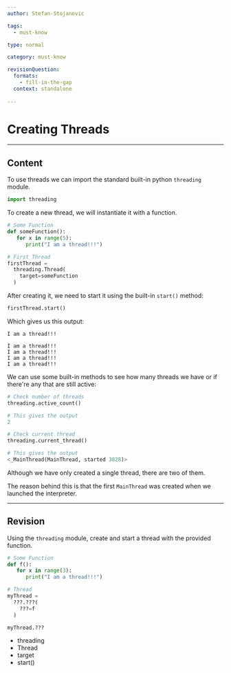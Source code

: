 ```yaml
---
author: Stefan-Stojanovic

tags:
  - must-know

type: normal

category: must-know

revisionQuestion:
  formats:
    - fill-in-the-gap
  context: standalone
  
---
```


# Creating Threads

---

## Content

To use threads we can import the standard built-in python `threading` module.

```python
import threading
```

To create a new thread, we will instantiate it with a function.

```python
# Some Function
def someFunction():
   for x in range(5):
      print("I am a thread!!!")

# First Thread
firstThread = 
  threading.Thread(
    target=someFunction
  )
```

After creating it, we need to start it using the built-in `start()` method:
```python
firstThread.start()
```

Which gives us this output:
```plain-text
I am a thread!!!

I am a thread!!!
I am a thread!!!
I am a thread!!!
I am a thread!!!
```

We can use some built-in methods to see how many threads we have or if there're any that are still active:

```python
# Check number of threads
threading.active_count()

# This gives the output
2
```

```python
# Check current thread
threading.current_thread()

# This gives the output
<_MainThread(MainThread, started 3828)>
```

Although we have only created a single thread, there are two of them.

The reason behind this is that the first `MainThread` was created when we launched the interpreter.

---

## Revision

Using the `threading` module, create and start a thread with the provided function.

```python
# Some Function
def f():
   for x in range(3):
      print("I am a thread!!!")

# Thread
myThread = 
  ???.???(
    ???=f
  )

myThread.???
```

- threading
- Thread
- target
- start()

